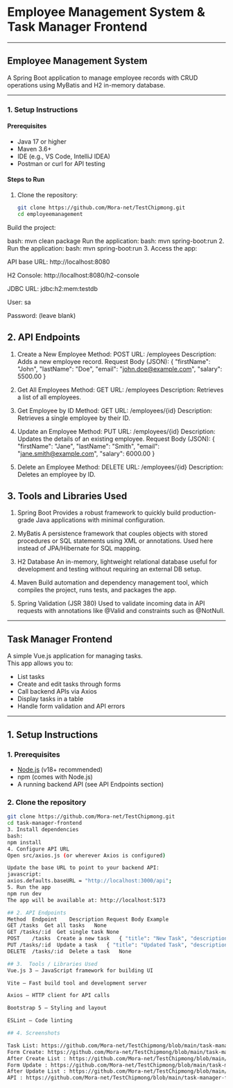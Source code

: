 # Employee Management System & Task Manager Frontend

---

## Employee Management System

A Spring Boot application to manage employee records with CRUD operations using MyBatis and H2 in-memory database.

---

### 1. Setup Instructions

#### Prerequisites

- Java 17 or higher  
- Maven 3.6+  
- IDE (e.g., VS Code, IntelliJ IDEA)  
- Postman or curl for API testing  

#### Steps to Run

1. Clone the repository:
   ```bash
   git clone https://github.com/Mora-net/TestChipmong.git
   cd employeemanagement
Build the project:

bash: 
mvn clean package
Run the application:
bash: 
mvn spring-boot:run
2. Run the application:
bash: 
mvn spring-boot:run
3. Access the app:

API base URL: http://localhost:8080

H2 Console: http://localhost:8080/h2-console

JDBC URL: jdbc:h2:mem:testdb

User: sa

Password: (leave blank)

## 2. API Endpoints

1. Create a New Employee
Method: POST
URL: /employees
Description: Adds a new employee record.
Request Body (JSON):
{
  "firstName": "John",
  "lastName": "Doe",
  "email": "john.doe@example.com",
  "salary": 5500.00
}

2. Get All Employees
Method: GET
URL: /employees
Description: Retrieves a list of all employees.


3. Get Employee by ID
Method: GET
URL: /employees/{id}
Description: Retrieves a single employee by their ID.


4. Update an Employee
Method: PUT
URL: /employees/{id}
Description: Updates the details of an existing employee.
Request Body (JSON):
{
  "firstName": "Jane",
  "lastName": "Smith",
  "email": "jane.smith@example.com",
  "salary": 6000.00
}


5. Delete an Employee
Method: DELETE
URL: /employees/{id}
Description: Deletes an employee by ID.


## 3. Tools and Libraries Used
1. Spring Boot
Provides a robust framework to quickly build production-grade Java applications with minimal configuration.

2. MyBatis
A persistence framework that couples objects with stored procedures or SQL statements using XML or annotations. Used here instead of JPA/Hibernate for SQL mapping.

3. H2 Database
An in-memory, lightweight relational database useful for development and testing without requiring an external DB setup.

4. Maven
Build automation and dependency management tool, which compiles the project, runs tests, and packages the app.

5. Spring Validation (JSR 380)
Used to validate incoming data in API requests with annotations like @Valid and constraints such as @NotNull.
---

## Task Manager Frontend

A simple Vue.js  application for managing tasks.  
This app allows you to:
- List tasks
- Create and edit tasks through forms
- Call backend APIs via Axios
- Display tasks in a table
- Handle form validation and API errors

---

## 1. Setup Instructions

### 1. Prerequisites
- [Node.js](https://nodejs.org/) (v18+ recommended)
- npm (comes with Node.js)
- A running backend API (see API Endpoints section)

### 2. Clone the repository
```bash
git clone https://github.com/Mora-net/TestChipmong.git
cd task-manager-frontend
3. Install dependencies
bash: 
npm install
4. Configure API URL
Open src/axios.js (or wherever Axios is configured)

Update the base URL to point to your backend API:
javascript:
axios.defaults.baseURL = "http://localhost:3000/api";
5. Run the app
npm run dev
The app will be available at: http://localhost:5173

## 2. API Endpoints
Method	Endpoint	Description	Request Body Example
GET	/tasks	Get all tasks	None
GET	/tasks/:id	Get single task	None
POST	/tasks	Create a new task	{ "title": "New Task", "description": "Task details" }
PUT	/tasks/:id	Update a task	{ "title": "Updated Task", "description": "Updated details" }
DELETE	/tasks/:id	Delete a task	None

## 3.  Tools / Libraries Used
Vue.js 3 — JavaScript framework for building UI

Vite — Fast build tool and development server

Axios — HTTP client for API calls

Bootstrap 5 — Styling and layout

ESLint — Code linting

## 4. Screenshots

Task List: https://github.com/Mora-net/TestChipmong/blob/main/task-manager-frontend/screenshots/ListTask.png
Form Create: https://github.com/Mora-net/TestChipmong/blob/main/task-manager-frontend/screenshots/Create%20Task.png
After Create List : https://github.com/Mora-net/TestChipmong/blob/main/task-manager-frontend/screenshots/List%20After%20Create.png
Form Update : https://github.com/Mora-net/TestChipmong/blob/main/task-manager-frontend/screenshots/Update%20Task.png
After Update List : https://github.com/Mora-net/TestChipmong/blob/main/task-manager-frontend/screenshots/List%20After%20Update.png
API : https://github.com/Mora-net/TestChipmong/blob/main/task-manager-frontend/screenshots/BackEnd%20(API).png











  
